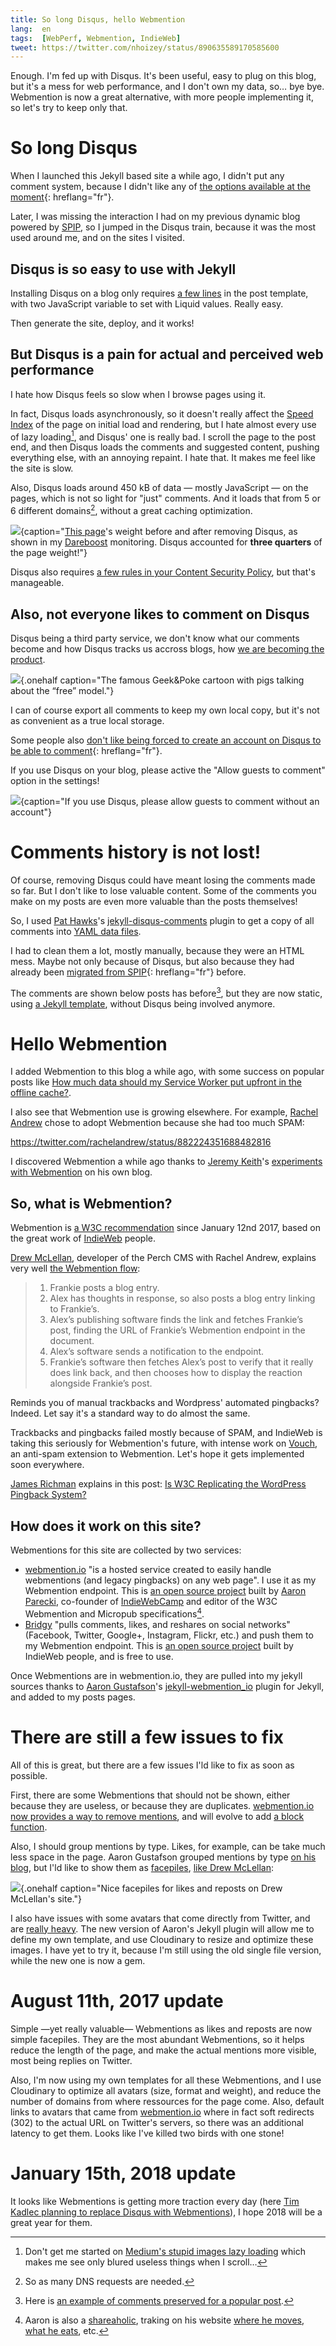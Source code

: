 ```yaml
---
title: So long Disqus, hello Webmention
lang:  en
tags:  [WebPerf, Webmention, IndieWeb]
tweet: https://twitter.com/nhoizey/status/890635589170585600
---
```


Enough. I'm fed up with Disqus. It's been useful, easy to plug on this blog, but it's a mess for web performance, and I don't own my data, so… bye bye. Webmention is now a great alternative, with more people implementing it, so let's try to keep only that.

# So long Disqus

When I launched this Jekyll based site a while ago, I didn't put any comment system, because I didn't like any of [the options available at the moment](https://nicolas-hoizey.com/2013/09/gerer-des-commentaires-sur-un-blog-statique.html){: hreflang="fr"}.

Later, I was missing the interaction I had on my previous dynamic blog powered by [SPIP](https://www.spip.net/en_rubrique25.html), so I jumped in the Disqus train, because it was the most used around me, and on the sites I visited.

## Disqus is so easy to use with Jekyll

Installing Disqus on a blog only requires [a few lines](https://gastero-prod.disqus.com/admin/universalcode/) in the post template, with two JavaScript variable to set with Liquid values. Really easy.

Then generate the site, deploy, and it works!

## But Disqus is a pain for actual and perceived web performance

I hate how Disqus feels so slow when I browse pages using it.

In fact, Disqus loads asynchronously, so it doesn't really affect the [Speed Index](https://sites.google.com/a/webpagetest.org/docs/using-webpagetest/metrics/speed-index) of the page on initial load and rendering, but I hate almost every use of lazy loading[^medium-lazy], and Disqus' one is really bad. I scroll the page to the post end, and then Disqus loads the comments and suggested content, pushing everything else, with an annoying repaint. I hate that. It makes me feel like the site is slow.

[^medium-lazy]: Don't get me started on [Medium's stupid images lazy loading](https://jmperezperez.com/medium-image-progressive-loading-placeholder/) which makes me see only blured useless things when I scroll…

Also, Disqus loads around 450 kB of data — mostly JavaScript — on the pages, which is not so light for "just" comments. And it loads that from 5 or 6 different domains[^dns], without a great caching optimization.

[^dns]: So as many DNS requests are needed.

![](dareboost-disqus-page-weight.png){caption="[This page](/2015/06/la-recherche-dans-du-statique-facile-avec-algolia.html)'s weight before and after removing Disqus, as shown in my [Dareboost](https://www.dareboost.com/) monitoring. Disqus accounted for **three quarters** of the page weight!"}

Disqus also requires [a few rules in your Content Security Policy](https://github.com/nico3333fr/CSP-useful/tree/master/csp-for-third-party-services#disqus), but that's manageable.

## Also, not everyone likes to comment on Disqus

Disqus being a third party service, we don't know what our comments become and how Disqus tracks us accross blogs, how [we are becoming the product](http://geek-and-poke.com/geekandpoke/2010/12/21/the-free-model.html).

![](geek-and-poke-fremium-model.jpg){.onehalf caption="The famous Geek&Poke cartoon with pigs talking about the “free” model."}

I can of course export all comments to keep my own local copy, but it's not as convenient as a true local storage.

Some people also [don't like being forced to create an account on Disqus to be able to comment](https://twitter.com/ChapitreOnze/status/890507297780367360){: hreflang="fr"}.

If you use Disqus on your blog, please active the "Allow guests to comment" option in the settings!

![](disqus-guests.png){caption="If you use Disqus, please allow guests to comment without an account"}

# Comments history is not lost!

Of course, removing Disqus could have meant losing the comments made so far. But I don't like to lose valuable content. Some of the comments you make on my posts are even more valuable than the posts themselves!

So, I used [Pat Hawks](https://twitter.com/pathawks)'s [jekyll-disqus-comments](https://github.com/pathawks/jekyll-disqus-comments) plugin to get a copy of all comments into [YAML data files](https://github.com/nhoizey/nicolas-hoizey.com/tree/master/_comments).

I had to clean them a lot, mostly manually, because they were an HTML mess. Maybe not only because of Disqus, but also because they had already been [migrated from SPIP](/about/the-website.html#avec-jekyll-le-statique-cest-fantastique){: hreflang="fr"} before.

The comments are shown below posts has before[^comments], but they are now static, using [a Jekyll template](https://github.com/nhoizey/nicolas-hoizey.com/blob/master/_includes/comments.html), without Disqus being involved anymore.

[^comments]: Here is [an example of comments preserved for a popular post](https://nicolas-hoizey.com/2017/01/how-much-data-should-my-service-worker-put-upfront-in-the-offline-cache.html#commentaires).

# Hello Webmention

I added Webmention to this blog a while ago, with some success on popular posts like [How much data should my Service Worker put upfront in the offline cache?](https://nicolas-hoizey.com/2017/01/how-much-data-should-my-service-worker-put-upfront-in-the-offline-cache.html#webmentions).

I also see that Webmention use is growing elsewhere. For example, [Rachel Andrew](https://twitter.com/rachelandrew) chose to adopt Webmention because she had too much SPAM:

https://twitter.com/rachelandrew/status/882224351688482816

I discovered Webmention a while ago thanks to [Jeremy Keith](https://twitter.com/adactio)'s [experiments with Webmention](https://adactio.com/journal/6469) on his own blog.

## So, what is Webmention?

Webmention is [a W3C recommendation](https://www.w3.org/TR/webmention/) since January 12nd 2017, based on the great work of [IndieWeb](https://indieweb.org/) people.

[Drew McLellan](https://twitter.com/drewm), developer of the Perch CMS with Rachel Andrew, explains very well [the Webmention flow](https://allinthehead.com/retro/378/implementing-webmentions):

> 1. Frankie posts a blog entry.
> 1. Alex has thoughts in response, so also posts a blog entry linking to Frankie’s.
> 1. Alex’s publishing software finds the link and fetches Frankie’s post, finding the URL of Frankie’s Webmention endpoint in the document.
> 1. Alex’s software sends a notification to the endpoint.
> 1. Frankie’s software then fetches Alex’s post to verify that it really does link back, and then chooses how to display the reaction alongside Frankie’s post.

Reminds you of manual trackbacks and Wordpress' automated pingbacks? Indeed. Let say it's a standard way to do almost the same.

Trackbacks and pingbacks failed mostly because of SPAM, and IndieWeb is taking this seriously for Webmention's future, with intense work on [Vouch](https://indieweb.org/Vouch), an anti-spam extension to Webmention. Let's hope it gets implemented soon everywhere.

[James Richman](https://twitter.com/jamesrichmanx) explains in this post: [Is W3C Replicating the WordPress Pingback System?](https://wptavern.com/is-w3c-replicating-the-wordpress-pingback-system)

## How does it work on this site?

Webmentions for this site are collected by two services:

* [webmention.io](https://webmention.io/) "is a hosted service created to easily handle webmentions (and legacy pingbacks) on any web page". I use it as my Webmention endpoint. This is [an open source project](https://github.com/aaronpk/webmention.io) built by [Aaron Parecki](https://twitter.com/aaronpk), co-founder of [IndieWebCamp](https://indieweb.org/) and editor of the W3C Webmention and Micropub specifications[^shareaholic].
* [Bridgy](https://brid.gy/) "pulls comments, likes, and reshares on social networks" (Facebook, Twitter, Google+, Instagram, Flickr, etc.) and push them to my Webmention endpoint. This is [an open source project](https://github.com/snarfed/bridgy) built by IndieWeb people, and is free to use.

[^shareaholic]: Aaron is also a [shareaholic](http://www.urbandictionary.com/define.php?term=shareaholic), traking on his website [where he moves](https://aaronparecki.com/gps/), [what he eats](https://aaronparecki.com/ate), etc.

Once Webmentions are in webmention.io, they are pulled into my jekyll sources thanks to [Aaron Gustafson](https://twitter.com/aarongustafson)'s [jekyll-webmention_io](https://github.com/aarongustafson/jekyll-webmention_io/) plugin for Jekyll, and added to my posts pages.

# There are still a few issues to fix

All of this is great, but there are a few issues I'ld like to fix as soon as possible.

First, there are some Webmentions that should not be shown, either because they are useless, or because they are duplicates. [webmention.io now provides a way to remove mentions](https://aaronparecki.com/2017/07/19/24/webmention-io), and will evolve to add [a block function](https://indieweb.org/block).

Also, I should group mentions by type. Likes, for example, can be take much less space in the page. Aaron Gustafson grouped mentions by type [on his blog](https://www.aaron-gustafson.com/notebook/your-site-should-be-a-pwa/#webmentions), but I'ld like to show them as [facepiles](https://indieweb.org/facepile), [like Drew McLellan](https://allinthehead.com/retro/378/implementing-webmentions#comments):

![](webmention-facepiles.png){.onehalf caption="Nice facepiles for likes and reposts on Drew McLellan's site."}

I also have issues with some avatars that come directly from Twitter, and are [really heavy](https://github.com/aarongustafson/jekyll-webmention_io/issues/24). The new version of Aaron's Jekyll plugin will allow me to define my own template, and use Cloudinary to resize and optimize these images. I have yet to try it, because I'm still using the old single file version, while the new one is now a gem.

# August 11th, 2017 update

Simple —yet really valuable— Webmentions as likes and reposts are now simple facepiles. They are the most abundant Webmentions, so it helps reduce the length of the page, and make the actual mentions more visible, most being replies on Twitter.

Also, I'm now using my own templates for all these Webmentions, and I use Cloudinary to optimize all avatars (size, format and weight), and reduce the number of domains from where ressources for the page come. Also, default links to avatars that came from [webmention.io](https://webmention.io/) where in fact soft redirects (302) to the actual URL on Twitter's servers, so there was an additional latency to get them. Looks like I've killed two birds with one stone!

# January 15th, 2018 update

It looks like Webmentions is getting more traction every day (here [Tim Kadlec planning to replace Disqus with Webmentions](https://timkadlec.com/2018/01/owning-my-own-content/)), I hope 2018 will be a great year for them.
